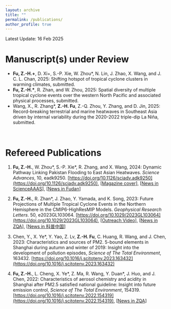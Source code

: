 ```yaml
---
layout: archive
title: ""
permalink: /publications/
author_profile: true
---
```


Latest Update: 16 Feb 2025

Manuscript(s) under Review
======
* **Fu, Z.-H.\+**, D. Xi\+, S.-P. Xie, W. Zhou\*, N. Lin, J. Zhao, X. Wang, and J. C. L. Chan, 2025: Shifting hotspot of tropical cyclone clusters in warming climates, submitted.
* **Fu, Z.-H.\***, R. Zhan, and W. Zhou, 2025: Spatial diversity of multiple tropical cyclone events over the western North Pacific and associated physical processes, submitted.
* Wang, X., R. Zhang\*, **Z.-H. Fu**, Z.-Q. Zhou, Y. Zhang, and D. Jin, 2025: Record-breaking terrestrial and marine heatwaves in Southeast Asia driven by internal variability during the 2020-2022 triple-dip La Niña, submitted.

<br>

Refereed Publications
======
1. **Fu, Z.-H.**, W. Zhou\*, S.-P. Xie\*, R. Zhang, and X. Wang, 2024: Dynamic Pathway Linking Pakistan Flooding to East Asian Heatwaves.  *Science Advances*, 10, eadk9250. [https://doi.org/10.1126/sciadv.adk9250](https://doi.org/10.1126/sciadv.adk9250), [[Magazine cover](https://www.science.org/toc/sciadv/10/17)], [[News in ScienceAAAS](https://mp.weixin.qq.com/s/dqmqV2ZevYTttXfibBjWPQ)], [[News in Fudan](https://news.fudan.edu.cn/2024/0514/c2463a140578/page.htm)]
   
1. **Fu, Z.-H.**, R. Zhan\*, J. Zhao, Y. Yamada, and K. Song, 2023: Future Projections of Multiple Tropical Cyclone Events in the Northern Hemisphere in the CMIP6-HighResMIP Models. *Geophysical Research Letters*. 50, e2023GL103064. [https://doi.org/10.1029/2023GL103064](https://doi.org/10.1029/2023GL103064), [[Outreach Video](https://www.bilibili.com/video/BV1jc411F7Eg?t=42.3)], [[News in ZQA](https://mp.weixin.qq.com/s/7mvznfFJ3zn-YFXVp8Q2Kw)], [[News in 科普中国](https://mp.weixin.qq.com/s/COepkUXJVaRqJl3piDYbeg)]

1. Chen, Y., X. Ye*, Y. Yao, Z. Lv, **Z.-H. Fu**, C. Huang, R. Wang, and J. Chen, 2023: Characteristics and sources of PM2. 5-bound elements in Shanghai during autumn and winter of 2019: Insight into the development of pollution episodes, <i>Science of The Total Environment</i>, 163432. [https://doi.org/10.1016/j.scitotenv.2023.163432](https://doi.org/10.1016/j.scitotenv.2023.163432)

1. **Fu, Z.-H.**, L. Cheng, X. Ye\*, Z. Ma, R. Wang, Y. Duan\*, J. Huo, and J. Chen, 2022: Characteristics of aerosol chemistry and acidity in Shanghai after PM2.5 satisfied national guideline: Insight into future emission control, *Science of The Total Environment*, 154319. [https://doi.org/10.1016/j.scitotenv.2022.154319](https://doi.org/10.1016/j.scitotenv.2022.154319), [[News in ZQA](https://mp.weixin.qq.com/s/SDDta5D2V5ApiQN0eOCOFQ)]

